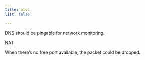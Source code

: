 ```yaml
---
title: misc
list: false

---
```


DNS should be pingable for network monitoring.

NAT

When there’s no free port available, the packet could be dropped.
